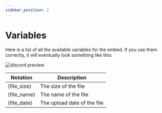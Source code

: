 ```yaml
---
sidebar_position: 2
---
```


# Variables

Here is a list of all the available variables for the embed.
If you use them correctly, it will eventually look something like this:

![discord preview](/img/discord-preview.png)

| Notation    | Description                 |
| ----------- | --------------------------- |
| {file_size} | The size of the file        |
| {file_name} | The name of the file        |
| {file_date} | The upload date of the file |
